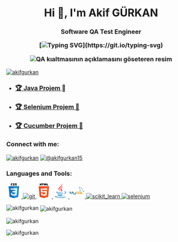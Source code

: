 <h1 align="center">Hi 👋, I'm Akif GÜRKAN</h1>    
 <h3 align="center">Software QA Test Engineer <br>


[![Typing SVG](https://readme-typing-svg.herokuapp.com?font=comfortaa&color=01eaea&size=24&width=500&lines=Hi+everybody+I'm+Akif+👋;QA+Automation+Engineer;Software+Test+Automation+Engineer;Greeting+From+Turkey;Nice+to+meet+you...)](https://git.io/typing-svg)



 
 <picture>
  <source media="(prefers-color-scheme: dark)" srcset="https://media.licdn.com/dms/image/D4D16AQH8z51_Zqw_mg/profile-displaybackgroundimage-shrink_350_1400/0/1682370219817?e=1695254400&v=beta&t=X4coL1X-It7UahI-yL5vFdCrH_LZpoCu0P2XFVa-7fI">
  <source media="(prefers-color-scheme: light)" srcset="https://media.licdn.com/dms/image/D4D16AQH8z51_Zqw_mg/profile-displaybackgroundimage-shrink_350_1400/0/1682370219817?e=1695254400&v=beta&t=X4coL1X-It7UahI-yL5vFdCrH_LZpoCu0P2XFVa-7fI">
  <img alt="QA kıaltmasının açıklamasını göseteren resim" src="https://media.licdn.com/dms/image/D4D16AQH8z51_Zqw_mg/profile-displaybackgroundimage-shrink_350_1400/0/1682370219817?e=1695254400&v=beta&t=X4coL1X-It7UahI-yL5vFdCrH_LZpoCu0P2XFVa-7fI">
 </picture>
 
 </h3>






<p align="left"> <a href="https://github.com/ryo-ma/github-profile-trophy"><img src="https://github-profile-trophy.vercel.app/?username=akifgurkan" alt="akifgurkan" /></a> </p>

- <h3><a href="https://github.com/akifgurkan/Team116_Java_Projem" > 🏆 Java Projem </a> 🔭 </h3> 
- <h3><a href="https://github.com/akifgurkan/Team116_Selenium_Projem" > 🏆 Selenium Projem 🔭</a> </h3>
- <h3><a href="https://github.com/akifgurkan/akifgurkan-Team116_Cucumber_Projem" >🏆 Cucumber Projem 🔭</a> </h3>



  
<h3 align="left">Connect with me:</h3>
<p align="left">
<a href="https://linkedin.com/in/akifgurkan" target="blank"><img align="center" src="https://raw.githubusercontent.com/rahuldkjain/github-profile-readme-generator/master/src/images/icons/Social/linked-in-alt.svg" alt="akifgurkan" height="30" width="40" /></a>
<a href="https://medium.com/@akifgurkan15" target="blank"><img align="center" src="https://raw.githubusercontent.com/rahuldkjain/github-profile-readme-generator/master/src/images/icons/Social/medium.svg" alt="@akifgurkan15" height="30" width="40" /></a>
</p>

<h3 align="left">Languages and Tools:</h3>
<p align="left"> <a href="https://www.w3schools.com/css/" target="_blank" rel="noreferrer"> <img src="https://raw.githubusercontent.com/devicons/devicon/master/icons/css3/css3-original-wordmark.svg" alt="css3" width="40" height="40"/> </a> <a href="https://git-scm.com/" target="_blank" rel="noreferrer"> <img src="https://www.vectorlogo.zone/logos/git-scm/git-scm-icon.svg" alt="git" width="40" height="40"/> </a> <a href="https://www.w3.org/html/" target="_blank" rel="noreferrer"> <img src="https://raw.githubusercontent.com/devicons/devicon/master/icons/html5/html5-original-wordmark.svg" alt="html5" width="40" height="40"/> </a> <a href="https://www.java.com" target="_blank" rel="noreferrer"> <img src="https://raw.githubusercontent.com/devicons/devicon/master/icons/java/java-original.svg" alt="java" width="40" height="40"/> </a> <a href="https://www.mysql.com/" target="_blank" rel="noreferrer"> <img src="https://raw.githubusercontent.com/devicons/devicon/master/icons/mysql/mysql-original-wordmark.svg" alt="mysql" width="40" height="40"/> </a> <a href="https://scikit-learn.org/" target="_blank" rel="noreferrer"> <img src="https://upload.wikimedia.org/wikipedia/commons/0/05/Scikit_learn_logo_small.svg" alt="scikit_learn" width="40" height="40"/> </a> <a href="https://www.selenium.dev" target="_blank" rel="noreferrer"> <img src="https://raw.githubusercontent.com/detain/svg-logos/780f25886640cef088af994181646db2f6b1a3f8/svg/selenium-logo.svg" alt="selenium" width="40" height="40"/> </a> </p>

<p><img align="left" src="https://github-readme-stats.vercel.app/api/top-langs?username=akifgurkan&show_icons=true&locale=en&layout=compact" alt="akifgurkan" /></p>

<p>&nbsp;<img align="center" src="https://github-readme-stats.vercel.app/api?username=akifgurkan&show_icons=true&locale=en" alt="akifgurkan" /></p>

<p><img align="center" src="https://github-readme-streak-stats.herokuapp.com/?user=akifgurkan&" alt="akifgurkan" /></p>

<p align="left"> <img src="https://komarev.com/ghpvc/?username=akifgurkan&label=Profile%20views&color=0e75b6&style=flat" alt="akifgurkan" /> </p>

